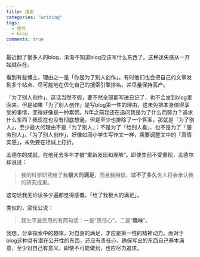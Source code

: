 ```yaml
---
title: 理由
categories: "writing"
tags:
  - 瞎写
  - blog
comments: true
---
```


最近翻了很多人的blog，渐渐不知道blog应该写什么东西了。这种迷失感从一开始就存在。

看到有些博主，理由之一是「你是为了别人创作」。有时他们也会把自己的文章发到多个站点、尽可能地在优化自己的搜索引擎排名，并尽量保持高产。

「为了别人创作」，这话当然不假，要不然全部都写进日记了，也不会发到blog里面来。但是如果「为了别人创作」是写blog第一性的理由，这未免把本身值得享受的事情，变得好像是一种累赘。N年之前我还在追问我是为了什么而努力？追求什么东西？我现在也没有彻底想通，但是至少也排除了一个答案，那就是「为了别人」，至少最大的理由不是「为了别人」：不是为了「给别人看」、也不是为了「服务别人」。「为了别人创作」，好像如同小学生写作文一样，需要调整文中的「真情实感」，未免要在坦诚上打折。

孟德尔的成就，在他死去多年才被“重新发现和理解”。即使生前不受重视，孟德尔却说过：

> 我的科学研究给了我**极大的满足**，而且我相信，**过不了多久**世人将会承认我的研究成果。

这句话我无论读多少遍都觉得感慨。「给了我极大的满足」。

类似的，梁任公说：

> 我生平最受用的有两句话：一是“责任心”，二是“**趣味**”。

我想，分享探索中的趣味，对自身的满足，才应是第一性的精神动力。而对于blog这种具有潜在公开性的东西，还应有责任心，确保写出的东西自己基本满意，至少对自己有意义。即使不可能做到，也应尽力追求。

